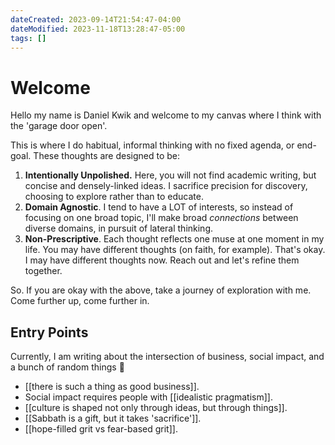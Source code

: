```yaml
---
dateCreated: 2023-09-14T21:54:47-04:00
dateModified: 2023-11-18T13:28:47-05:00
tags: []
---
```

# Welcome

Hello my name is Daniel Kwik and welcome to my canvas where I think with the 'garage door open'. 

This is where I do habitual, informal thinking with no fixed agenda, or end-goal. These thoughts are designed to be:

1. **Intentionally Unpolished.** Here, you will not find academic writing, but concise and densely-linked ideas. I sacrifice precision for discovery, choosing to explore rather than to educate.
2. **Domain Agnostic**. I tend to have a LOT of interests, so instead of focusing on one broad topic, I'll make broad *connections* between diverse domains, in pursuit of lateral thinking.
3. **Non-Prescriptive**. Each thought reflects one muse at one moment in my life. You may have different thoughts (on faith, for example). That's okay. I may have different thoughts now. Reach out and let's refine them together.

So. If you are okay with the above, take a journey of exploration with me. Come further up, come further in.
## Entry Points
Currently, I am writing about the intersection of business, social impact, and a bunch of random things  🙂

- [[there is such a thing as good business]].
- Social impact requires people with [[idealistic pragmatism]].
- [[culture is shaped not only through ideas, but through things]].
- [[Sabbath is a gift, but it takes 'sacrifice']].
- [[hope-filled grit vs fear-based grit]].